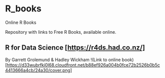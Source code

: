 # R_books
Online R Books

Repository with links to Free R Books, available online.

## R for Data Science [https://r4ds.had.co.nz/]
By Garrett Grolemund & Hadley Wickham
!(Link to online book)[https://d33wubrfki0l68.cloudfront.net/b88ef926a004b0fce72b2526b0b5c4413666a4cb/24a30/cover.png]




